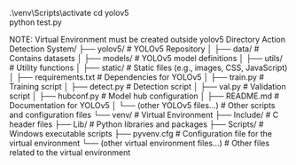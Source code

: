 .\venv\Scripts\activate 
cd yolov5  
 python test.py

 NOTE: Virtual Environment must be created outside yolov5 Directory
 Action Detection System/
├── yolov5/                       # YOLOv5 Repository
│   ├── data/                     # Contains datasets
│   ├── models/                   # YOLOv5 model definitions
│   ├── utils/                    # Utility functions
│   ├── static/                   # Static files (e.g., images, CSS, JavaScript)
│   ├── requirements.txt          # Dependencies for YOLOv5
│   ├── train.py                  # Training script
│   ├── detect.py                 # Detection script
│   ├── val.py                    # Validation script
│   ├── hubconf.py                # Model hub configuration
│   ├── README.md                 # Documentation for YOLOv5
│   └── (other YOLOv5 files...)   # Other scripts and configuration files
└── venv/                         # Virtual Environment
    ├── Include/                  # C header files
    ├── Lib/                      # Python libraries and packages
    ├── Scripts/                  # Windows executable scripts
    ├── pyvenv.cfg                # Configuration file for the virtual environment
    └── (other virtual environment files...) # Other files related to the virtual environment

